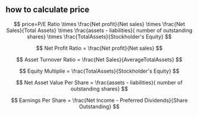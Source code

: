 ## how to calculate price
$$
price=P/E Ratio
\times \frac{Net profit}{Net sales}
\times \frac{Net Sales}{Total Assets}
\times \frac{assets - liabilities}{ number of outstanding shares}
\times \frac{TotalAssets}{Stockholder's Equity}
$$


$$
Net Profit Ratio = \frac{Net profit}{Net sales}
$$

$$
Asset Turnover Ratio = \frac{Net Sales}{AverageTotalAssets}
$$

$$
Equity Multiplie = \frac{TotalAssets}{Stockholder's Equity}
$$


$$
 Net Asset Value Per Share = \frac{assets - liabilities}{ number of outstanding shares}
$$
  
$$
Earnings Per Share = \frac{Net Income - Preferred Dividends}{Share Outstanding}
$$


